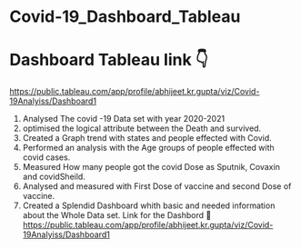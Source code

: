 # Covid-19_Dashboard_Tableau
# Dashboard Tableau link 👇
https://public.tableau.com/app/profile/abhijeet.kr.gupta/viz/Covid-19Analyiss/Dashboard1

1. Analysed The covid -19 Data set with year 2020-2021
2. optimised the logical attribute between the Death and survived.
3. Created a Graph trend with states and people effected with Covid.
4. Performed an analysis with the Age groups of people effected with covid cases.
5. Measured How many people got the covid Dose as Sputnik, Covaxin and covidSheild.
6. Analysed and measured with First Dose of vaccine and second Dose of vaccine.
7. Created a Splendid Dashboard whith basic and needed information about the Whole Data set.
Link for the Dashbord 🔻
https://public.tableau.com/app/profile/abhijeet.kr.gupta/viz/Covid-19Analyiss/Dashboard1

